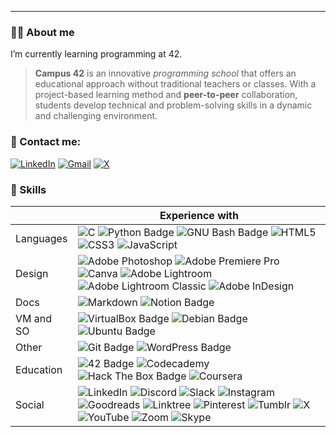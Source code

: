 <!-- Introduction
<div align="center">
  <a href="https://git.io/typing-svg">
    <img src="https://readme-typing-svg.demolab.com?font=Fira+Code&weight=500&size=30&pause=1000&color=3A4FFF&center=true&width=435&lines=Hello+there%2C+I'm+Adri;Welcome+to+my+GitHub" alt="Hello" />
  </a>
</div>

<image src="img/tallerGit/hello.gif" alt="Descripción de la imagen">

-->

---

### :woman_technologist: About me
I’m currently learning programming at 42. 

> **Campus 42** is an innovative _programming school_
>   that offers an educational approach without traditional teachers or classes. With a project-based learning method
>   and **peer-to-peer** collaboration, students develop technical and problem-solving skills in a dynamic and challenging environment.


### :milky_way: Contact me:

[![LinkedIn](https://img.shields.io/badge/Linkedin-%230077B5.svg?style=for-the-badge&logo=linkedin&logoColor=white)](https://www.linkedin.com/in/adrianaruz/)
[![Gmail](https://img.shields.io/badge/Gmail-D14836?style=for-the-badge&logo=gmail&logoColor=white)](mailto:adruz-to@student.42malaga.com)
[![X](https://img.shields.io/badge/X-%23000000.svg?style=for-the-badge&logo=X&logoColor=white)](https://x.com/adrianaruz)




 
### 🚀 Skills
|  | Experience with |
|-----------------|-------------------|
| Languages       | ![C](https://img.shields.io/badge/c-%2300599C.svg?style=for-the-badge&logo=c&logoColor=white) ![Python Badge](https://img.shields.io/badge/Python-3776AB?logo=python&logoColor=fff&style=for-the-badge) ![GNU Bash Badge](https://img.shields.io/badge/GNU%20Bash-4EAA25?logo=gnubash&logoColor=fff&style=for-the-badge) ![HTML5](https://img.shields.io/badge/html5-%23E34F26.svg?style=for-the-badge&logo=html5&logoColor=white) ![CSS3](https://img.shields.io/badge/css3-%231572B6.svg?style=for-the-badge&logo=css3&logoColor=white) ![JavaScript](https://img.shields.io/badge/javascript-%23323330.svg?style=for-the-badge&logo=javascript&logoColor=%23F7DF1E) |
| Design          | ![Adobe Photoshop](https://img.shields.io/badge/adobe%20photoshop-%2331A8FF.svg?style=for-the-badge&logo=adobe%20photoshop&logoColor=white) ![Adobe Premiere Pro](https://img.shields.io/badge/Adobe%20Premiere%20Pro-9999FF.svg?style=for-the-badge&logo=Adobe%20Premiere%20Pro&logoColor=white) ![Canva](https://img.shields.io/badge/Canva-%2300C4CC.svg?style=for-the-badge&logo=Canva&logoColor=white) ![Adobe Lightroom](https://img.shields.io/badge/Adobe%20Lightroom-31A8FF.svg?style=for-the-badge&logo=Adobe%20Lightroom&logoColor=white) ![Adobe Lightroom Classic](https://img.shields.io/badge/Adobe%20Lightroom%20Classic-31A8FF.svg?style=for-the-badge&logo=Adobe%20Lightroom%20Classic&logoColor=white) ![Adobe InDesign](https://img.shields.io/badge/Adobe%20InDesign-49021F?style=for-the-badge&logo=adobeindesign&logoColor=white)      |
| Docs            | ![Markdown](https://img.shields.io/badge/markdown-%23000000.svg?style=for-the-badge&logo=markdown&logoColor=white) ![Notion Badge](https://img.shields.io/badge/Notion-000?logo=notion&logoColor=fff&style=for-the-badge)              |
| VM and SO       | ![VirtualBox Badge](https://img.shields.io/badge/VirtualBox-183A61?logo=virtualbox&logoColor=fff&style=for-the-badge) ![Debian Badge](https://img.shields.io/badge/Debian-A81D33?logo=debian&logoColor=fff&style=for-the-badge) ![Ubuntu Badge](https://img.shields.io/badge/Ubuntu-E95420?logo=ubuntu&logoColor=fff&style=for-the-badge) |
| Other           | ![Git Badge](https://img.shields.io/badge/Git-F05032?logo=git&logoColor=fff&style=for-the-badge) ![WordPress Badge](https://img.shields.io/badge/WordPress-21759B?logo=wordpress&logoColor=fff&style=for-the-badge)  |
| Education       | ![42 Badge](https://img.shields.io/badge/42-000?logo=42&logoColor=fff&style=for-the-badge) ![Codecademy](https://img.shields.io/badge/Codecademy-FFF0E5?style=for-the-badge&logo=codecademy&logoColor=1F243A) ![Hack The Box Badge](https://img.shields.io/badge/Hack%20The%20Box-9FEF00?logo=hackthebox&logoColor=000&style=for-the-badge)   ![Coursera](https://img.shields.io/badge/Coursera-%230056D2.svg?style=for-the-badge&logo=Coursera&logoColor=white)  |
| Social          | ![LinkedIn](https://img.shields.io/badge/linkedin-%230077B5.svg?style=for-the-badge&logo=linkedin&logoColor=white) ![Discord](https://img.shields.io/badge/Discord-%235865F2.svg?style=for-the-badge&logo=discord&logoColor=white) ![Slack](https://img.shields.io/badge/Slack-4A154B?style=for-the-badge&logo=slack&logoColor=white) ![Instagram](https://img.shields.io/badge/Instagram-%23E4405F.svg?style=for-the-badge&logo=Instagram&logoColor=white) ![Goodreads](https://img.shields.io/badge/Goodreads-F3F1EA?style=for-the-badge&logo=goodreads&logoColor=372213) ![Linktree](https://img.shields.io/badge/linktree-1de9b6?style=for-the-badge&logo=linktree&logoColor=white) ![Pinterest](https://img.shields.io/badge/Pinterest-%23E60023.svg?style=for-the-badge&logo=Pinterest&logoColor=white) ![Tumblr](https://img.shields.io/badge/Tumblr-%2336465D.svg?style=for-the-badge&logo=Tumblr&logoColor=white) ![X](https://img.shields.io/badge/X-%23000000.svg?style=for-the-badge&logo=X&logoColor=white) ![YouTube](https://img.shields.io/badge/YouTube-%23FF0000.svg?style=for-the-badge&logo=YouTube&logoColor=white) ![Zoom](https://img.shields.io/badge/Zoom-2D8CFF?style=for-the-badge&logo=zoom&logoColor=white) ![Skype](https://img.shields.io/badge/Skype-%2300AFF0.svg?style=for-the-badge&logo=Skype&logoColor=white) |


<!---
mrsaruz/mrsaruz is a ✨ special ✨ repository because its `README.md` (this file) appears on your GitHub profile.
You can click the Preview link to take a look at your changes.
--->

